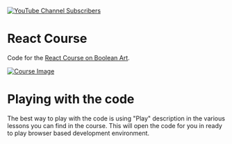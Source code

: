 [![YouTube Channel Subscribers](https://img.shields.io/youtube/channel/subscribers/UCGD_0i6L48hucTiiyhb5QzQ?style=social)](https://www.youtube.com/channel/UCGD_0i6L48hucTiiyhb5QzQ)

# React Course

Code for the [React Course on Boolean Art][course].

[![Course Image](https://www.booleanart.com/course-content/react/index.png)][course]

[course]: https://www.booleanart.com/course/react

# Playing with the code

The best way to play with the code is using "Play" description in the various lessons you can find in the course. This will open the code for you in ready to play browser based development environment.

